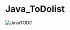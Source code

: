 # Java_ToDolist
![JavaTODO](https://user-images.githubusercontent.com/43775386/192125354-b06ecefc-ae5c-4c7d-9a1c-1316b800b453.png)
